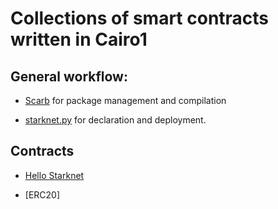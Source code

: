 # Collections of smart contracts written in Cairo1

## General workflow:

- [Scarb](https://docs.swmansion.com/scarb/docs) for package management and compilation

- [starknet.py](https://starknetpy.readthedocs.io/en/latest/guide/deploying_contracts.html#cairo1-contracts) for declaration and deployment.

## Contracts

- [Hello Starknet](src/hello_starknet.cairo)

- [ERC20]
